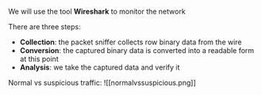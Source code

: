 We will use the tool **Wireshark** to monitor the network

There are three steps:

- **Collection**: the packet sniffer collects row binary data from the wire
- **Conversion**: the captured binary data is converted into a readable form at this point
- **Analysis**: we take the captured data and verify it

Normal vs suspicious traffic:
![[normalvssuspicious.png]]